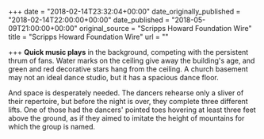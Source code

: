 +++
date = "2018-02-14T23:32:04+00:00"
date_originally_published = "2018-02-14T22:00:00+00:00"
date_published = "2018-05-09T21:00:00+00:00"
original_source = "Scripps Howard Foundation Wire"
title = "Scripps Howard Foundation Wire"
url = ""

+++
**Quick music plays** in the background, competing with the persistent thrum of fans. Water marks on the ceiling give away the building's age, and green and red decorative stars hang from the ceiling. A church basement may not an ideal dance studio, but it has a spacious dance floor. 

And space is desperately needed. The dancers rehearse only a sliver of their repertoire, but before the night is over, they complete three different lifts. One of those had the dancers' pointed toes hovering at least three feet above the ground, as if they aimed to imitate the height of mountains for which the group is named.